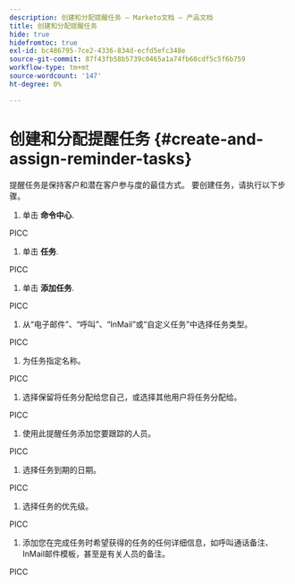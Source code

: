 ```yaml
---
description: 创建和分配提醒任务 — Marketo文档 — 产品文档
title: 创建和分配提醒任务
hide: true
hidefromtoc: true
exl-id: bc486795-7ce2-4336-834d-ecfd5efc348e
source-git-commit: 87f43fb58b5739c0465a1a74fb60cdf5c5f6b759
workflow-type: tm+mt
source-wordcount: '147'
ht-degree: 0%

---
```


# 创建和分配提醒任务 {#create-and-assign-reminder-tasks}

提醒任务是保持客户和潜在客户参与度的最佳方式。 要创建任务，请执行以下步骤。

1. 单击 **命令中心**.

PICC

1. 单击 **任务**.

PICC

1. 单击 **添加任务**.

PICC

1. 从“电子邮件”、“呼叫”、“InMail”或“自定义任务”中选择任务类型。

PICC

1. 为任务指定名称。

PICC

1. 选择保留将任务分配给您自己，或选择其他用户将任务分配给。

PICC

1. 使用此提醒任务添加您要跟踪的人员。

PICC

1. 选择任务到期的日期。

PICC

1. 选择任务的优先级。

PICC

1. 添加您在完成任务时希望获得的任务的任何详细信息，如呼叫通话备注、InMail邮件模板，甚至是有关人员的备注。

PICC
